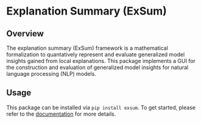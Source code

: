 # Explanation Summary (ExSum)

## Overview

The explanation summary (ExSum) framework is a mathematical formalization to quantatively represent and evaluate generalized model insights gained from local explanations. This package implements a GUI for the construction and evaluation of generalized model insights for natural language processing (NLP) models. 

## Usage

This package can be installed via `pip install exsum`. To get started, please refer to the [documentation](https://yilunzhou.github.io/exsum/documentation.html) for more details.
